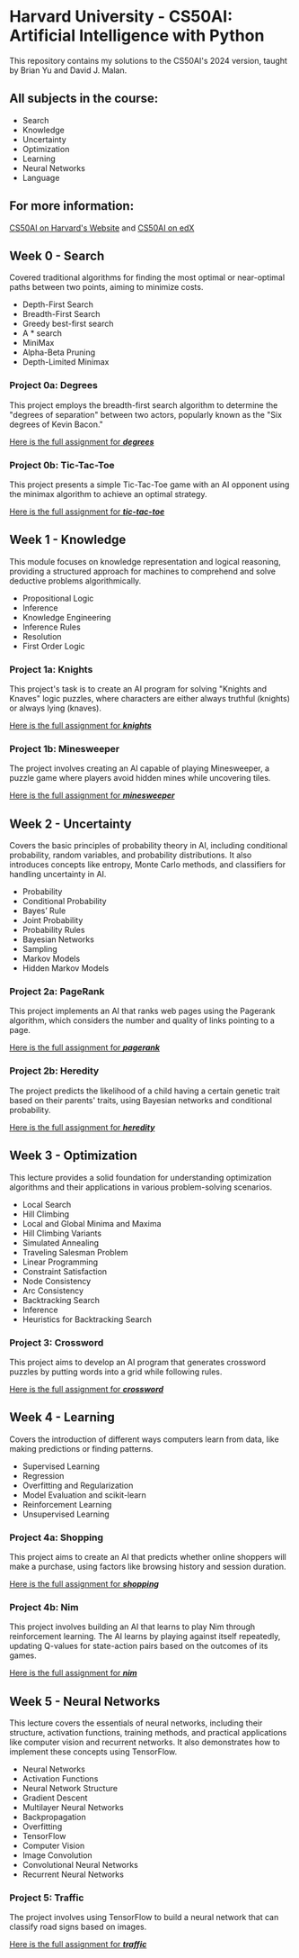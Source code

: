 
# Harvard University - CS50AI: Artificial Intelligence with Python
This repository contains my solutions to the CS50AI's 2024 version, taught by Brian Yu and David J. Malan. 

## All subjects in the course:
- Search
- Knowledge
- Uncertainty
- Optimization
- Learning
- Neural Networks
- Language

## For more information:
<a href="https://cs50.harvard.edu/ai/2024/ " target="_blank">CS50AI on Harvard's Website</a> and <a href="https://www.edx.org/learn/artificial-intelligence/harvard-university-cs50-s-introduction-to-artificial-intelligence-with-python " target="_blank">CS50AI on edX</a>


## Week 0 - Search
Covered traditional algorithms for finding the most optimal or near-optimal paths between two points, aiming to minimize costs.

- Depth-First Search
- Breadth-First Search
- Greedy best-first search
- A * search
- MiniMax
- Alpha-Beta Pruning
- Depth-Limited Minimax

### Project 0a: Degrees
This project employs the breadth-first search algorithm to determine the "degrees of separation" between two actors, popularly known as the "Six degrees of Kevin Bacon."

<a href="https://cs50.harvard.edu/ai/2024/projects/0/degrees/ " target="_blank">Here is the full assignment for **_degrees_**</a>

### Project 0b: Tic-Tac-Toe
This project presents a simple Tic-Tac-Toe game with an AI opponent using the minimax algorithm to achieve an optimal strategy.

<a href="https://cs50.harvard.edu/ai/2024/projects/0/tictactoe/" target="_blank">Here is the full assignment for **_tic-tac-toe_**</a>

## Week 1 - Knowledge
This module focuses on knowledge representation and logical reasoning, providing a structured approach for machines to comprehend and solve deductive problems algorithmically.

- Propositional Logic
- Inference
- Knowledge Engineering
- Inference Rules
- Resolution
- First Order Logic

### Project 1a: Knights
This project's task is to create an AI program for solving "Knights and Knaves" logic puzzles, where characters are either always truthful (knights) or always lying (knaves).

<a href="https://cs50.harvard.edu/ai/2024/projects/1/knights/" target="_blank">Here is the full assignment for **_knights_**</a>

### Project 1b: Minesweeper
The project involves creating an AI capable of playing Minesweeper, a puzzle game where players avoid hidden mines while uncovering tiles. 

<a href="https://cs50.harvard.edu/ai/2024/projects/1/minesweeper/" target="_blank">Here is the full assignment for **_minesweeper_**</a>

## Week 2 - Uncertainty
Covers the basic principles of probability theory in AI, including conditional probability, random variables, and probability distributions. It also introduces concepts like entropy, Monte Carlo methods, and classifiers for handling uncertainty in AI.

- Probability
- Conditional Probability
- Bayes’ Rule
- Joint Probability
- Probability Rules
- Bayesian Networks
- Sampling
- Markov Models
- Hidden Markov Models

### Project 2a: PageRank
This project implements an AI that ranks web pages using the Pagerank algorithm, which considers the number and quality of links pointing to a page.

<a href="https://cs50.harvard.edu/ai/2024/projects/2/pagerank/" target="_blank">Here is the full assignment for **_pagerank_**</a>

### Project 2b: Heredity
The project predicts the likelihood of a child having a certain genetic trait based on their parents' traits, using Bayesian networks and conditional probability.

<a href="https://cs50.harvard.edu/ai/2024/projects/2/heredity/" target="_blank">Here is the full assignment for **_heredity_**</a>

## Week 3 - Optimization
This lecture provides a solid foundation for understanding optimization algorithms and their applications in various problem-solving scenarios.

- Local Search
- Hill Climbing
- Local and Global Minima and Maxima
- Hill Climbing Variants
- Simulated Annealing
- Traveling Salesman Problem
- Linear Programming
- Constraint Satisfaction
- Node Consistency
- Arc Consistency
- Backtracking Search
- Inference
- Heuristics for Backtracking Search

### Project 3: Crossword
This project aims to develop an AI program that generates crossword puzzles by putting words into a grid while following rules.

<a href="https://cs50.harvard.edu/ai/2024/projects/3/crossword/" target="_blank">Here is the full assignment for **_crossword_**</a>

## Week 4 - Learning
Covers the introduction of different ways computers learn from data, like making predictions or finding patterns.

- Supervised Learning
- Regression
- Overfitting and Regularization
- Model Evaluation and scikit-learn
- Reinforcement Learning
- Unsupervised Learning

### Project 4a: Shopping
This project aims to create an AI that predicts whether online shoppers will make a purchase, using factors like browsing history and session duration.

<a href="https://cs50.harvard.edu/ai/2024/projects/3/crossword/" target="_blank">Here is the full assignment for **_shopping_**</a>

### Project 4b: Nim
This project involves building an AI that learns to play Nim through reinforcement learning. The AI learns by playing against itself repeatedly, updating Q-values for state-action pairs based on the outcomes of its games. 

<a href="https://cs50.harvard.edu/ai/2024/projects/3/crossword/" target="_blank">Here is the full assignment for **_nim_**</a>

## Week 5 - Neural Networks
This lecture covers the essentials of neural networks, including their structure, activation functions, training methods, and practical applications like computer vision and recurrent networks. It also demonstrates how to implement these concepts using TensorFlow.

- Neural Networks
- Activation Functions
- Neural Network Structure
- Gradient Descent
- Multilayer Neural Networks
- Backpropagation
- Overfitting
- TensorFlow
- Computer Vision
- Image Convolution
- Convolutional Neural Networks
- Recurrent Neural Networks

### Project 5: Traffic
The project involves using TensorFlow to build a neural network that can classify road signs based on images.

<a href="https://cs50.harvard.edu/ai/2024/projects/5/traffic/" target="_blank">Here is the full assignment for **_traffic_**</a>
